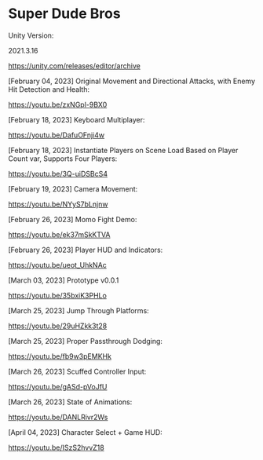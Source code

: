 # Super Dude Bros
Unity Version:

2021.3.16

https://unity.com/releases/editor/archive

[February 04, 2023]
Original Movement and Directional Attacks, with Enemy Hit Detection and Health:

https://youtu.be/zxNGpl-9BX0

[February 18, 2023]
Keyboard Multiplayer:

https://youtu.be/DafuOFnji4w

[February 18, 2023]
Instantiate Players on Scene Load Based on Player Count var, Supports Four Players:

https://youtu.be/3Q-uiDSBcS4


[February 19, 2023]
Camera Movement:

https://youtu.be/NYyS7bLnjnw

[February 26, 2023]
Momo Fight Demo:

https://youtu.be/ek37mSkKTVA

[February 26, 2023]
Player HUD and Indicators:

https://youtu.be/ueot_UhkNAc

[March 03, 2023]
Prototype v0.0.1

https://youtu.be/35bxiK3PHLo

[March 25, 2023]
Jump Through Platforms:

https://youtu.be/29uHZkk3t28

[March 25, 2023]
Proper Passthrough Dodging:

https://youtu.be/fb9w3pEMKHk

[March 26, 2023]
Scuffed Controller Input:

https://youtu.be/gASd-pVoJfU

[March 26, 2023]
State of Animations:

https://youtu.be/DANLRivr2Ws


[April 04, 2023]
Character Select + Game HUD:

https://youtu.be/ISzS2hvvZ18
